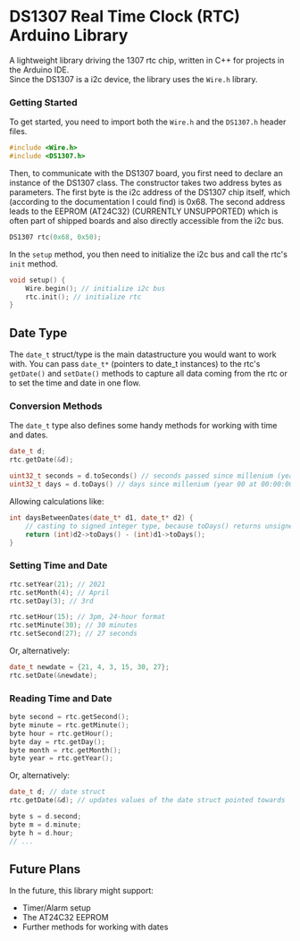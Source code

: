 # DS1307 Real Time Clock (RTC) Arduino Library
A lightweight library driving the 1307 rtc chip, written in C++ for projects in the Arduino IDE.<br>
Since the DS1307 is a i2c device, the library uses the ``Wire.h`` library.<br>

### Getting Started
To get started, you need to import both the ``Wire.h`` and the ``DS1307.h`` header files.
``` C++
#include <Wire.h>
#include <DS1307.h>
```
Then, to communicate with the DS1307 board, you first need to declare an instance of the DS1307 class. The constructor takes two address bytes as parameters. The first byte is the i2c address of the DS1307 chip itself, which (according to the documentation I could find) is 0x68.
The second address leads to the EEPROM (AT24C32) (CURRENTLY UNSUPPORTED) which is often part of shipped boards and also directly accessible from the i2c bus.
``` C++
DS1307 rtc(0x68, 0x50);
```
In the ``setup`` method, you then need to initialize the i2c bus and call the rtc's ``init`` method.
``` C++
void setup() {
    Wire.begin(); // initialize i2c bus
    rtc.init(); // initialize rtc
}
```

## Date Type
The ``date_t`` struct/type is the main datastructure you would want to work with. You can pass ``date_t*`` (pointers to date_t instances)
to the rtc's ``getDate()`` and ``setDate()`` methods to capture all data coming from the rtc or to set the time and date in one flow.

### Conversion Methods
The ``date_t`` type also defines some handy methods for working with time and dates.
``` C++
date_t d;
rtc.getDate(&d);

uint32_t seconds = d.toSeconds() // seconds passed since millenium (year 00 at 00:00:00)
uint32_t days = d.toDays() // days since millenium (year 00 at 00:00:00)
```
Allowing calculations like:
``` C++
int daysBetweenDates(date_t* d1, date_t* d2) {
    // casting to signed integer type, because toDays() returns unsigned integer type
    return (int)d2->toDays() - (int)d1->toDays();
}
```

### Setting Time and Date
``` C++
rtc.setYear(21); // 2021
rtc.setMonth(4); // April
rtc.setDay(3); // 3rd

rtc.setHour(15); // 3pm, 24-hour format
rtc.setMinute(30); // 30 minutes
rtc.setSecond(27); // 27 seconds
```
Or, alternatively:
``` C++
date_t newdate = {21, 4, 3, 15, 30, 27};
rtc.setDate(&newdate);
```
### Reading Time and Date
``` C++
byte second = rtc.getSecond();
byte minute = rtc.getMinute();
byte hour = rtc.getHour();
byte day = rtc.getDay();
byte month = rtc.getMonth();
byte year = rtc.getYear();
```
Or, alternatively:
``` C++
date_t d; // date struct
rtc.getDate(&d); // updates values of the date struct pointed towards

byte s = d.second;
byte m = d.minute;
byte h = d.hour;
// ...
```



## Future Plans
In the future, this library might support:
* Timer/Alarm setup
* The AT24C32 EEPROM
* Further methods for working with dates
